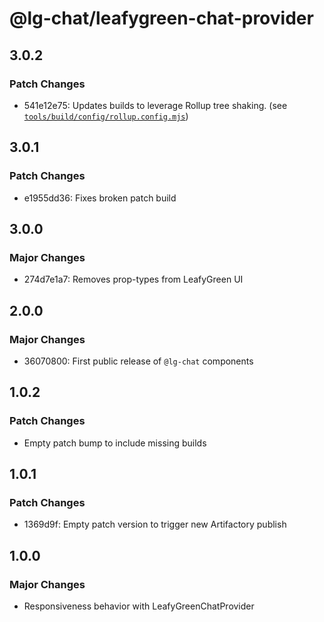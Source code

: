 # @lg-chat/leafygreen-chat-provider

## 3.0.2

### Patch Changes

- 541e12e75: Updates builds to leverage Rollup tree shaking. (see [`tools/build/config/rollup.config.mjs`](https://github.com/mongodb/leafygreen-ui/blob/main/tools/build/config/rollup.config.mjs))

## 3.0.1

### Patch Changes

- e1955dd36: Fixes broken patch build

## 3.0.0

### Major Changes

- 274d7e1a7: Removes prop-types from LeafyGreen UI

## 2.0.0

### Major Changes

- 36070800: First public release of `@lg-chat` components

## 1.0.2

### Patch Changes

- Empty patch bump to include missing builds

## 1.0.1

### Patch Changes

- 1369d9f: Empty patch version to trigger new Artifactory publish

## 1.0.0

### Major Changes

- Responsiveness behavior with LeafyGreenChatProvider

